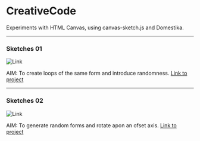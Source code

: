 # CreativeCode
Experiments with HTML Canvas, using canvas-sketch.js and Domestika.

---

### Sketches 01

![Link](Adam-Audio/Renders/Screenshots/01_Screenshot_Adam_2020-11-17.png)

AIM: To create loops of the same form and introduce randomness. [Link to project](https://github.com/RichieWallett/CreativeCode/sketches/output/01/2021.09.14-14.18.17.png)

---

### Sketches 02

![Link](Adam-Audio/Renders/Screenshots/01_Screenshot_Adam_2020-11-17.png)

AIM: To generate random forms and rotate apon an ofset axis. [Link to project](https://github.com/RichieWallett/CreativeCode/sketches/output/02/2021.09.15-16.45.43.png)
